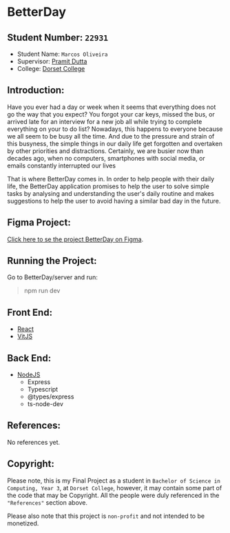 # BetterDay

## Student Number: `22931`
- Student Name: `Marcos Oliveira`
- Supervisor: [Pramit Dutta](https://www.linkedin.com/in/pramitd/)
- College: [Dorset College](https://dorset.ie/)

## Introduction:
Have you ever had a day or week when it seems that everything does not go the way that you expect? You forgot your car keys, missed the bus, or arrived late for an interview for a new job all while trying to complete everything on your to do list? Nowadays, this happens to everyone because we all seem to be busy all the time. And due to the pressure and strain of this busyness, the simple things in our daily life get forgotten and overtaken by other priorities and distractions. Certainly, we are busier now than decades ago, when no computers, smartphones with social media, or emails constantly interrupted our lives

That is where BetterDay comes in. In order to help people with their daily life, the BetterDay application promises to help the user to solve simple tasks by analysing and understanding the user's daily routine and makes suggestions to help the user to avoid having a similar bad day in the future.

## Figma Project:
[Click here to se the project BetterDay on Figma](https://www.figma.com/proto/24iRW0iGFwiTycLkji4Jra/A-badDay?node-id=56%3A38&scaling=scale-down&page-id=0%3A1&starting-point-node-id=56%3A38).

## Running the Project:
Go to BetterDay/server and run:
> npm run dev

## Front End:
- [React](https://reactjs.org)
- [VitJS](https://vitejs.dev)

## Back End:
- [NodeJS](https://nodejs.org)
    - Express
    - Typescript
    - @types/express
    - ts-node-dev

## References:
No references yet.

## Copyright:
Please note, this is my Final Project as a student in `Bachelor of Science in Computing, Year 3`, at `Dorset College`, however, it may contain some part of the code that may be Copyright. All the people were duly referenced in the `"References"` section above.

Please also note that this project is `non-profit` and not intended to be monetized.
